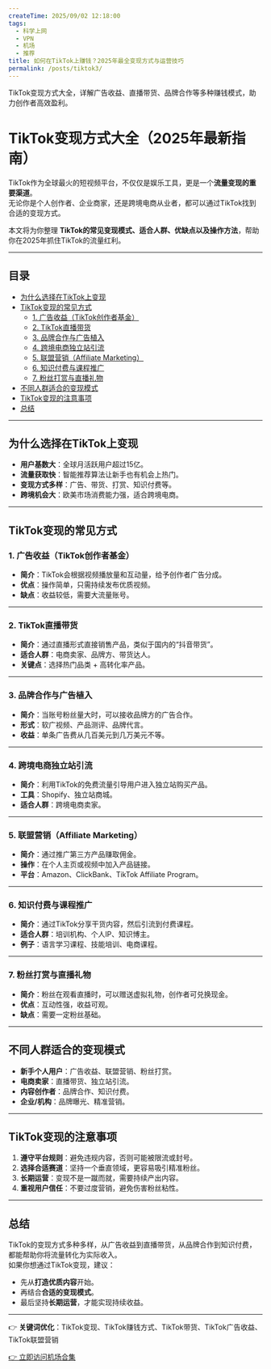 ```yaml
---
createTime: 2025/09/02 12:18:00
tags:
  - 科学上网
  - VPN
  - 机场
  - 推荐
title: 如何在TikTok上赚钱？2025年最全变现方式与运营技巧
permalink: /posts/tiktok3/
---
```


TikTok变现方式大全，详解广告收益、直播带货、品牌合作等多种赚钱模式，助力创作者高效盈利。

<!-- more -->
# TikTok变现方式大全（2025年最新指南）

TikTok作为全球最火的短视频平台，不仅仅是娱乐工具，更是一个**流量变现的重要渠道**。  
无论你是个人创作者、企业商家，还是跨境电商从业者，都可以通过TikTok找到合适的变现方式。  

本文将为你整理 **TikTok的常见变现模式、适合人群、优缺点以及操作方法**，帮助你在2025年抓住TikTok的流量红利。

---

## 目录

- [为什么选择在TikTok上变现](#为什么选择在tiktok上变现)
- [TikTok变现的常见方式](#tiktok变现的常见方式)
  - [1. 广告收益（TikTok创作者基金）](#1-广告收益tiktok创作者基金)
  - [2. TikTok直播带货](#2-tiktok直播带货)
  - [3. 品牌合作与广告植入](#3-品牌合作与广告植入)
  - [4. 跨境电商独立站引流](#4-跨境电商独立站引流)
  - [5. 联盟营销（Affiliate Marketing）](#5-联盟营销affiliate-marketing)
  - [6. 知识付费与课程推广](#6-知识付费与课程推广)
  - [7. 粉丝打赏与直播礼物](#7-粉丝打赏与直播礼物)
- [不同人群适合的变现模式](#不同人群适合的变现模式)
- [TikTok变现的注意事项](#tiktok变现的注意事项)
- [总结](#总结)

---

## 为什么选择在TikTok上变现

- **用户基数大**：全球月活跃用户超过15亿。  
- **流量获取快**：智能推荐算法让新手也有机会上热门。  
- **变现方式多样**：广告、带货、打赏、知识付费等。  
- **跨境机会大**：欧美市场消费能力强，适合跨境电商。  

---

## TikTok变现的常见方式

### 1. 广告收益（TikTok创作者基金）

- **简介**：TikTok会根据视频播放量和互动量，给予创作者广告分成。  
- **优点**：操作简单，只需持续发布优质视频。  
- **缺点**：收益较低，需要大流量账号。  

---

### 2. TikTok直播带货

- **简介**：通过直播形式直接销售产品，类似于国内的“抖音带货”。  
- **适合人群**：电商卖家、品牌方、带货达人。  
- **关键点**：选择热门品类 + 高转化率产品。  

---

### 3. 品牌合作与广告植入

- **简介**：当账号粉丝量大时，可以接收品牌方的广告合作。  
- **形式**：软广视频、产品测评、品牌代言。  
- **收益**：单条广告费从几百美元到几万美元不等。  

---

### 4. 跨境电商独立站引流

- **简介**：利用TikTok的免费流量引导用户进入独立站购买产品。  
- **工具**：Shopify、独立站商城。  
- **适合人群**：跨境电商卖家。  

---

### 5. 联盟营销（Affiliate Marketing）

- **简介**：通过推广第三方产品赚取佣金。  
- **操作**：在个人主页或视频中加入产品链接。  
- **平台**：Amazon、ClickBank、TikTok Affiliate Program。  

---

### 6. 知识付费与课程推广

- **简介**：通过TikTok分享干货内容，然后引流到付费课程。  
- **适合人群**：培训机构、个人IP、知识博主。  
- **例子**：语言学习课程、技能培训、电商课程。  

---

### 7. 粉丝打赏与直播礼物

- **简介**：粉丝在观看直播时，可以赠送虚拟礼物，创作者可兑换现金。  
- **优点**：互动性强，收益可观。  
- **缺点**：需要一定粉丝基础。  

---

## 不同人群适合的变现模式

- **新手个人用户**：广告收益、联盟营销、粉丝打赏。  
- **电商卖家**：直播带货、独立站引流。  
- **内容创作者**：品牌合作、知识付费。  
- **企业/机构**：品牌曝光、精准营销。  

---

## TikTok变现的注意事项

1. **遵守平台规则**：避免违规内容，否则可能被限流或封号。  
2. **选择合适赛道**：坚持一个垂直领域，更容易吸引精准粉丝。  
3. **长期运营**：变现不是一蹴而就，需要持续产出内容。  
4. **重视用户信任**：不要过度营销，避免伤害粉丝粘性。  

---

## 总结

TikTok的变现方式多种多样，从广告收益到直播带货，从品牌合作到知识付费，都能帮助你将流量转化为实际收入。  
如果你想通过TikTok变现，建议：  

- 先从**打造优质内容**开始。  
- 再结合**合适的变现模式**。  
- 最后坚持**长期运营**，才能实现持续收益。  

---

👉 **关键词优化**：TikTok变现、TikTok赚钱方式、TikTok带货、TikTok广告收益、TikTok联盟营销

[👉 立即访问机场合集](https://yp7.net/posts/vpnsum/)
